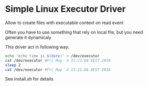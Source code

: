 # Simple Linux Executor Driver


Allow to create files with executable context on read event

Often you have to use something that rely on local file, but you need generate it dynamicaly

This driver act in following way:

```bash
echo 'echo time is $(date)' > /dev/executor
cat /dev/executor #Fri May  4 21:21:04 EEST 2018
sleep 2
cat /dev/executor #Fri May  4 21:21:06 EEST 2018
```

See install.sh for details
